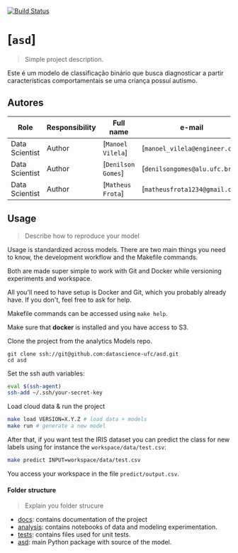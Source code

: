 [![Build Status](https://travis-ci.org/datascience-ufc/asd.svg?branch=master)](https://travis-ci.org/datascience-ufc/asd)

# [`asd`]
> Simple project description.

Este é um modelo de classificação binário que busca diagnosticar a
partir características comportamentais se uma criança possuí autismo.

## Autores

| Role           | Responsibility   | Full name          | e-mail                         |
| -----          | ---------------- | -----------        | ---------                      |
| Data Scientist | Author           | [`Manoel Vilela`]  | [`manoel_vilela@engineer.com`] |
| Data Scientist | Author           | [`Denilson Gomes`] | [`denilsongomes@alu.ufc.br`] |
| Data Scientist | Author           | [`Matheus Frota`]  | [`matheusfrota1234@gmail.com`] |


## Usage
> Describe how to reproduce your model

Usage is standardized across models. There are two main things you need to know, the development workflow and the Makefile commands.

Both are made super simple to work with Git and Docker while versioning experiments and workspace.

All you'll need to have setup is Docker and Git, which you probably already have. If you don't, feel free to ask for help.

Makefile commands can be accessed using `make help`.


Make sure that **docker** is installed and you have access to S3.

Clone the project from the analytics Models repo.
```
git clone ssh://git@github.com:datascience-ufc/asd.git
cd asd
```

Set the ssh auth variables:
```bash
eval $(ssh-agent)
ssh-add ~/.ssh/your-secret-key
```

Load cloud data & run the project
```bash
make load VERSION=X.Y.Z # load data + models
make run # generate a new model
```

After that, if you want test the IRIS dataset you can predict the
class for new labels using for instance the `workspace/data/test.csv`:

``` bash
make predict INPUT=workspace/data/test.csv
```

You access your workspace in the file `predict/output.csv`.

#### Folder structure
>Explain you folder strucure

* [docs](./docs): contains documentation of the project
* [analysis](./analysis/): contains notebooks of data and modeling experimentation.
* [tests](./tests/): contains files used for unit tests.
* [asd](./asd/): main Python package with source of the model.
